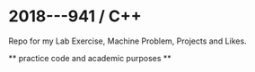 # 2018---941 / C++
Repo for my Lab Exercise, Machine Problem, Projects and Likes.

** practice code and academic purposes **
